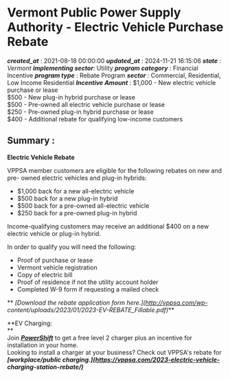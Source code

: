 # Vermont Public Power Supply Authority - Electric Vehicle Purchase Rebate 
 ***created_at*** : 2021-08-18 00:00:00 
 ***updated_at*** : 2024-11-21 16:15:06 
 ***state** : Vermont 
 **implementing sector***: Utility 
 ***program category*** : Financial Incentive 
 ***program type*** : Rebate Program 
 ***sector*** : Commercial, Residential, Low Income Residential 
 ***Incentive Amount*** : $1,000 - New electric vehicle purchase or lease  
$500 - New plug-in hybrid purchase or lease  
$500 - Pre-owned all electric vehicle purchase or lease  
$250 - Pre-owned plug-in hybrid purchase or lease  
$400 - Additional rebate for qualifying low-income customers

 
 ## Summary : 
 **Electric Vehicle Rebate**

VPPSA member customers are eligible for the following rebates on new and pre-
owned electric vehicles and plug-in hybrids:

  * $1,000 back for a new all-electric vehicle
  * $500 back for a new plug-in hybrid
  * $500 back for a pre-owned all-electric vehicle
  * $250 back for a pre-owned plug-in hybrid  

Income-qualifying customers may receive an additional $400 on a new electric
vehicle or plug-in hybrid.

In order to qualify you will need the following:

  * Proof of purchase or lease
  * Vermont vehicle registration
  * Copy of electric bill
  * Proof of residence if not the utility account holder
  * Completed W-9 form if requesting a mailed check  

** _[Download the rebate application form here.](http://vppsa.com/wp-
content/uploads/2023/01/2023-EV-REBATE_Fillable.pdf)_**  

**EV Charging:  
**  
Join **_[PowerShift](https://www.efficiencyvermont.com/powershift)_** to get a
free level 2 charger plus an incentive for installation in your home.  
Looking to install a charger at your business? Check out VPPSA's rebate for
**_[workplace/public charging.](https://vppsa.com/2023-electric-vehicle-
charging-station-rebate/)_**

 
 